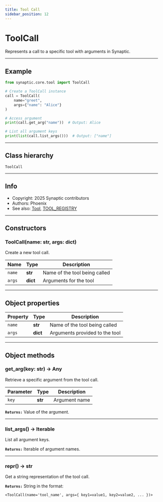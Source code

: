 ```yaml
---
title: Tool Call
sidebar_position: 12
---
```


# ToolCall

Represents a call to a specific tool with arguments in Synaptic.

---

## Example

```python
from synaptic.core.tool import ToolCall

# Create a ToolCall instance
call = ToolCall(
    name="greet",
    args={"name": "Alice"}
)

# Access argument
print(call.get_arg("name"))  # Output: Alice

# List all argument keys
print(list(call.list_args()))  # Output: ["name"]
```

---

## Class hierarchy

```
ToolCall
```

---

## Info

- Copyright: 2025 Synaptic contributors
- Authors: Phoenix
- See also: [Tool](/api/core/tool), [TOOL_REGISTRY](/api/core/tool#object-properties)

---

## Constructors

### ToolCall(name: str, args: dict)

Create a new tool call.

| Name   | Type     | Description                   |
| ------ | -------- | ----------------------------- |
| `name` | **str**  | Name of the tool being called |
| `args` | **dict** | Arguments for the tool        |

---

## Object properties

| Property | Type     | Description                    |
| -------- | -------- | ------------------------------ |
| `name`   | **str**  | Name of the tool being called  |
| `args`   | **dict** | Arguments provided to the tool |

---

## Object methods

### get_arg(key: str) → Any

Retrieve a specific argument from the tool call.

| Parameter | Type    | Description   |
| --------- | ------- | ------------- |
| `key`     | **str** | Argument name |

**`Returns:`** Value of the argument.

---

### list_args() → Iterable

List all argument keys.

**`Returns:`** Iterable of argument names.

---

### **repr**() → str

Get a string representation of the tool call.

**`Returns:`** String in the format:

```
<ToolCall(name='tool_name', args={ key1=value1, key2=value2, ... })>
```
